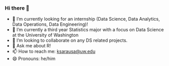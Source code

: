 ### Hi there 👋

- 🔭 I’m currently looking for an internship (Data Science, Data Analytics, Data Operations, Data Engineering)!
- 🌱 I’m currently a third year Statistics major with a focus on Data Science at the University of Washington
- 👯 I’m looking to collaborate on any DS related projects.
- 💬 Ask me about R!
- 📫 How to reach me: ksarausa@uw.edu
- 😄 Pronouns: he/him
